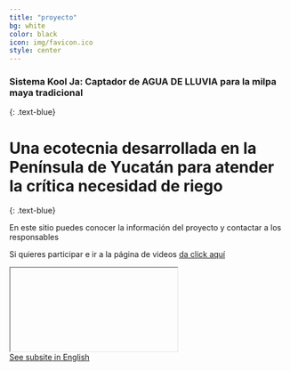 ```yaml
---
title: "proyecto"
bg: white
color: black
icon: img/favicon.ico
style: center
---
```


### Sistema Kool Ja: Captador de AGUA DE LLUVIA para la milpa maya tradicional
{: .text-blue}

<span class="fa-stack subtlecircle" style="font-size:100px; background:rgba(255,166,0,0.1)">
  <i class="fa fa-circle fa-stack-2x text-white"></i>
  <i class="fas fa-hand-holding-water text-blue"></i>
</span>

# Una ecotecnia desarrollada en la Península de Yucatán para atender la crítica necesidad de riego
{: .text-blue}


En este sitio puedes conocer la información del proyecto y contactar a los responsables

Si quieres participar e ir a la página de videos [da click aquí](https://www.youtube.com/watch?v=r0Qxj7Sd5vY)

<div class="icontain">
  <iframe src="//https://youtu.be/CfKIvPEsdOw" allowfullscreen></iframe>
</div>

<span id="forkongithub">
  <a href="https://storymaps.arcgis.com/stories/f5bb9a0b7ac54091826ed08503f0e225" class="bg-blue">
    See subsite in English
  </a>
</span>
